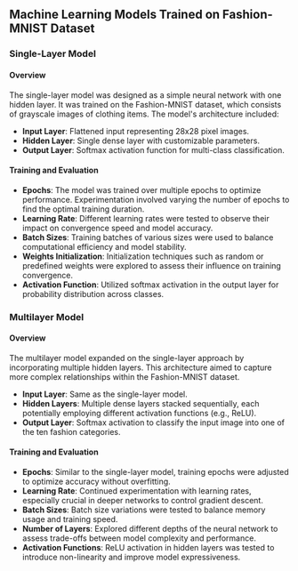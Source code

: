 ## Machine Learning Models Trained on Fashion-MNIST Dataset

### Single-Layer Model

#### Overview
The single-layer model was designed as a simple neural network with one hidden layer. It was trained on the Fashion-MNIST dataset, which consists of grayscale images of clothing items. The model's architecture included:
- **Input Layer**: Flattened input representing 28x28 pixel images.
- **Hidden Layer**: Single dense layer with customizable parameters.
- **Output Layer**: Softmax activation function for multi-class classification.

#### Training and Evaluation
- **Epochs**: The model was trained over multiple epochs to optimize performance. Experimentation involved varying the number of epochs to find the optimal training duration.
- **Learning Rate**: Different learning rates were tested to observe their impact on convergence speed and model accuracy.
- **Batch Sizes**: Training batches of various sizes were used to balance computational efficiency and model stability.
- **Weights Initialization**: Initialization techniques such as random or predefined weights were explored to assess their influence on training convergence.
- **Activation Function**: Utilized softmax activation in the output layer for probability distribution across classes.

### Multilayer Model

#### Overview
The multilayer model expanded on the single-layer approach by incorporating multiple hidden layers. This architecture aimed to capture more complex relationships within the Fashion-MNIST dataset.
- **Input Layer**: Same as the single-layer model.
- **Hidden Layers**: Multiple dense layers stacked sequentially, each potentially employing different activation functions (e.g., ReLU).
- **Output Layer**: Softmax activation to classify the input image into one of the ten fashion categories.

#### Training and Evaluation
- **Epochs**: Similar to the single-layer model, training epochs were adjusted to optimize accuracy without overfitting.
- **Learning Rate**: Continued experimentation with learning rates, especially crucial in deeper networks to control gradient descent.
- **Batch Sizes**: Batch size variations were tested to balance memory usage and training speed.
- **Number of Layers**: Explored different depths of the neural network to assess trade-offs between model complexity and performance.
- **Activation Functions**: ReLU activation in hidden layers was tested to introduce non-linearity and improve model expressiveness.
